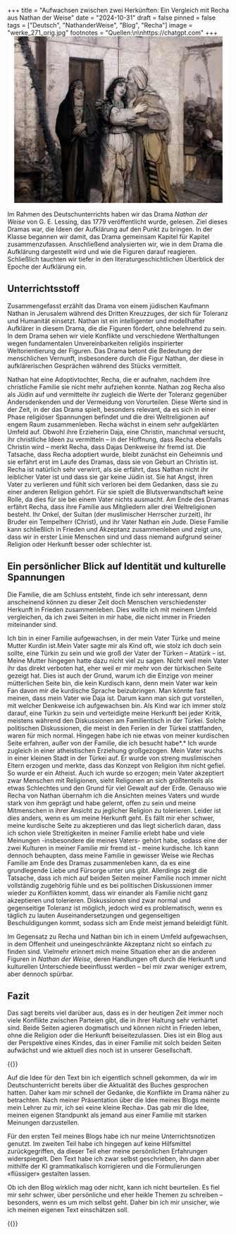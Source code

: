 +++
title = "Aufwachsen zwischen zwei Herkünften: Ein Vergleich mit Recha aus Nathan der Weise"
date = "2024-10-31"
draft = false
pinned = false
tags = ["Deutsch", "NathanderWeise", "Blog", "Recha"]
image = "werke_271_orig.jpg"
footnotes = "Quellen:\n\nhttps://chatgpt.com"
+++
![Maurycy Gottlieb: Recha begrüßt Nathan (1877)](werke_271_orig.jpg)

Im Rahmen des Deutschunterrichts haben wir das Drama *Nathan der Weise* von G. E. Lessing, das 1779 veröffentlicht wurde, gelesen. Ziel dieses Dramas war, die Ideen der Aufklärung auf den Punkt zu bringen. In der Klasse begannen wir damit, das Drama gemeinsam Kapitel für Kapitel zusammenzufassen. Anschließend analysierten wir, wie in dem Drama die Aufklärung dargestellt wird und wie die Figuren darauf reagieren. Schließlich tauchten wir tiefer in den literaturgeschichtlichen Überblick der Epoche der Aufklärung ein.

## Unterrichtsstoff

Zusammengefasst erzählt das Drama von einem jüdischen Kaufmann Nathan in Jerusalem während des Dritten Kreuzzuges, der sich für Toleranz und Humanität einsetzt. Nathan ist ein intelligenter und modellhafter Aufklärer in diesem Drama, die die Figuren fördert, ohne belehrend zu sein. In dem Drama sehen wir viele Konflikte und verschiedene Werthaltungen wegen fundamentalen Unvereinbarkeiten religiös inspirierter Weltorientierung der Figuren. Das Drama betont die Bedeutung der menschlichen Vernunft, insbesondere durch die Figur Nathan, der diese in aufklärerischen Gesprächen während des Stücks vermittelt. 

Nathan hat eine Adoptivtochter, Recha, die er aufnahm, nachdem ihre christliche Familie sie nicht mehr aufziehen konnte. Nathan zog Recha also als Jüdin auf und vermittelte ihr zugleich die Werte der Toleranz gegenüber Andersdenkenden und der Vermeidung von Vorurteilen. Diese Werte sind in der Zeit, in der das Drama spielt, besonders relevant, da es sich in einer Phase religiöser Spannungen befindet und die drei Weltreligionen auf engem Raum zusammenleben. Recha wächst in einem sehr aufgeklärten Umfeld auf. Obwohl ihre Erzieherin Daja, eine Christin, manchmal versucht, ihr christliche Ideen zu vermitteln – in der Hoffnung, dass Recha ebenfalls Christin wird – merkt Recha, dass Dajas Denkweise ihr fremd ist. Die Tatsache, dass Recha adoptiert wurde, bleibt zunächst ein Geheimnis und sie erfährt erst im Laufe des Dramas, dass sie von Geburt an Christin ist. Recha ist natürlich sehr verwirrt, als sie erfährt, dass Nathan nicht ihr leiblicher Vater ist und dass sie gar keine Jüdin ist. Sie hat Angst, ihren Vater zu verlieren und fühlt sich verloren bei dem Gedanken, dass sie zu einer anderen Religion gehört. Für sie spielt die Blutsverwandtschaft keine Rolle, da dies für sie bei einem Vater nichts ausmacht. Am Ende des Dramas erfährt Recha, dass ihre Familie aus Mitgliedern aller drei Weltreligionen besteht. Ihr Onkel, der Sultan (der muslimischer Herrscher zurzeit), ihr Bruder ein Tempelherr (Christ), und ihr Vater Nathan ein Jude. Diese Familie kann schließlich in Frieden und Akzeptanz zusammenleben und zeigt uns, dass wir in erster Linie Menschen sind und dass niemand aufgrund seiner Religion oder Herkunft besser oder schlechter ist. 

## Ein persönlicher Blick auf Identität und kulturelle Spannungen

Die Familie, die am Schluss entsteht, finde ich sehr interessant, denn anscheinend können zu dieser Zeit doch Menschen verschiedenster Herkunft in Frieden zusammenleben. Dies wollte ich mit meinem Umfeld vergleichen, da ich zwei Seiten in mir habe, die nicht immer in Frieden miteinander sind. 

Ich bin in einer Familie aufgewachsen, in der mein Vater Türke und meine Mutter Kurdin ist.Mein Vater sagte mir als Kind oft, wie stolz ich doch sein sollte, eine Türkin zu sein und wie groß der Vater der Türken – Atatürk – ist. Meine Mutter hingegen hatte dazu nicht viel zu sagen. Nicht weil mein Vater ihr das direkt verboten hat, eher weil er mir mehr von der türkischen Seite gezeigt hat. Dies ist auch der Grund, warum ich die Einzige von meiner mütterlichen Seite bin, die kein Kurdisch kann, denn mein Vater war kein Fan davon mir die kurdische Sprache beizubringen. Man könnte fast meinen, dass mein Vater wie Daja ist. Darum kann man sich gut vorstellen, mit welcher Denkweise ich aufgewachsen bin. Als Kind war ich immer stolz darauf, eine Türkin zu sein und verteidigte meine Herkunft bei jeder Kritik, meistens während den Diskussionen am Familientisch in der Türkei. Solche politischen Diskussionen, die meist in den Ferien in der Türkei stattfanden, waren für mich normal. Hingegen habe ich nie etwas von meiner kurdischen Seite erfahren, außer von der Familie, die ich besucht habe*.* Ich wurde zugleich in einer atheistischen Erziehung großgezogen. Mein Vater wuchs in einer kleinen Stadt in der Türkei auf. Er wurde von streng muslimischen Eltern erzogen und merkte, dass das Konzept von Religion ihm nicht gefiel. So wurde er ein Atheist. Auch ich wurde so erzogen; mein Vater akzeptiert zwar Menschen mit Religionen, sieht Religonen an sich größtenteils als etwas Schlechtes und den Grund für viel Gewalt auf der Erde. Genauso wie Recha von Nathan übernahm ich die Ansichten meines Vaters und wurde stark von ihm geprägt und habe gelernt, offen zu sein und meine Mitmenschen in ihrer Ansicht zu jeglicher Religion zu tolerieren. Leider ist dies anders, wenn es um meine Herkunft geht. Es fällt mir eher schwer, meine kurdische Seite zu akzeptieren und das liegt sicherlich daran, dass ich schon viele  Streitigkeiten in meiner Familie erlebt habe und viele Meinungen -insbesondere die meines Vaters- gehört habe, sodass eine der zwei Kulturen in meiner Familie mir fremd ist - meine kurdische. Ich kann dennoch behaupten, dass meine Familie in gewisser Weise wie Rechas Familie am Ende des Dramas zusammenleben kann, da es eine grundlegende Liebe und Fürsorge unter uns gibt. Allerdings zeigt die Tatsache, dass ich mich auf beiden Seiten meiner Familie noch immer nicht vollständig zugehörig fühle und es bei politischen Diskussionen immer wieder zu Konflikten kommt, dass wir einander als Familie nicht ganz akzeptieren und tolerieren. Diskussionen sind zwar normal und gegenseitige Toleranz ist möglich, jedoch wird es problematisch, wenn es täglich zu lauten Auseinandersetzungen und gegenseitigen Beschuldigungen kommt, sodass sich am Ende meist jemand beleidigt fühlt.

Im Gegensatz zu Recha und Nathan bin ich in einem Umfeld aufgewachsen, in dem Offenheit und uneingeschränkte Akzeptanz nicht so einfach zu finden sind. Vielmehr erinnert mich meine Situation eher an die anderen Figuren in *Nathan der Weise*, deren Handlungen oft durch die Herkunft und kulturellen Unterschiede beeinflusst werden – bei mir zwar weniger extrem, aber dennoch spürbar.

## Fazit

Das sagt bereits viel darüber aus, dass es in der heutigen Zeit immer noch viele Konflikte zwischen Parteien gibt, die in ihrer Haltung sehr verhärtet sind. Beide Seiten agieren dogmatisch und können nicht in Frieden leben, ohne die Religion oder die Herkunft beiseitezulassen. Dies ist ein Blog aus der Perspektive eines Kindes, das in einer Familie mit solch beiden Seiten aufwächst und wie aktuell dies noch ist in unserer Gesellschaft.  

{{<box title = "Metatext">}}

Auf die Idee für den Text bin ich eigentlich schnell gekommen, da wir im Deutschunterricht bereits über die Aktualität des Buches gesprochen hatten. Daher kam mir schnell der Gedanke, die Konflikte im Drama näher zu betrachten. Nach meiner Präsentation über die Idee meines Blogs meinte mein Lehrer zu mir, ich sei «eine kleine Recha». Das gab mir die Idee, meinen eigenen Standpunkt als jemand aus einer Familie mit starken Meinungen darzustellen.

Für den ersten Teil meines Blogs habe ich nur meine Unterrichtsnotizen genutzt. Im zweiten Teil habe ich hingegen auf keine Hilfsmittel zurückgegriffen, da dieser Teil eher meine persönlichen Erfahrungen  widerspiegelt. Den Text habe ich zwar selbst geschrieben, ihn dann aber mithilfe der KI grammatikalisch korrigieren und die Formulierungen «flüssiger» gestalten lassen.

Ob ich den Blog wirklich mag oder nicht, kann ich nicht beurteilen. Es fiel mir sehr schwer, über persönliche und eher heikle Themen zu schreiben – besonders, wenn es um mich selbst geht. Daher bin ich mir unsicher, wie ich meinen eigenen Text einschätzen soll.

{{</box>}}